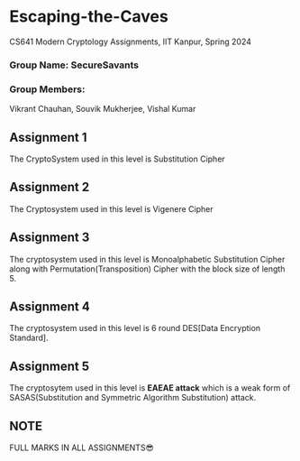 # Escaping-the-Caves
CS641 Modern Cryptology Assignments, IIT Kanpur, Spring 2024

###  Group Name: SecureSavants 
### Group Members:
Vikrant Chauhan, Souvik Mukherjee, Vishal Kumar

## Assignment 1
The CryptoSystem used in this level is Substitution Cipher

## Assignment 2
The Cryptosystem used in this level is Vigenere Cipher

## Assignment 3
The cryptosystem used in this level is Monoalphabetic Substitution Cipher along with Permutation(Transposition) Cipher with the block size of length 5.

## Assignment 4
The cryptosystem used in this level is 6 round DES[Data Encryption Standard].

## Assignment 5
The cryptosytem used in this level is **EAEAE attack** which is a weak form of SASAS(Substitution and Symmetric Algorithm Substitution) attack.

## NOTE 
FULL MARKS IN ALL ASSIGNMENTS😎

